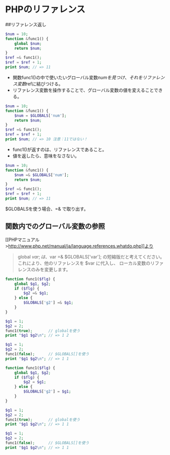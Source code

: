 ﻿# PHPのリファレンス
##リファレンス返し

```php
$num = 10;
function &func1() {
    global $num;
    return $num;
}
$ref =& func1();
$ref = $ref + 1;
print $num; // => 11
```

- 関数func1()の中で使いたいグローバル変数$numを見つけ、それをリファレンス変数$refに結びつける。
- リファレンス変数を操作することで、グローバル変数の値を変えることできる。

```php
$num = 10;
function &func1() {
    $num = $GLOBALS['num'];
    return $num;
}
$ref =& func1();
$ref = $ref + 1;
print $num; // => 10 注意：11ではない！
```

- func1()が返すのは、リファレンスであること。
- 値を返したら、意味をなさない。

```php
$num = 10;
function &func1() {
    $num =& $GLOBALS['num'];
    return $num;
}
$ref =& func1();
$ref = $ref + 1;
print $num; // => 11
```

$GLOBALSを使う場合、=& で取り出す。

##  関数内でのグローバル変数の参照
[[PHPマニュアル>http://www.php.net/manual/ja/language.references.whatdo.php]]より
>global $var; は、$var =& $GLOBALS['var']; の短縮版だと考えてください。 これにより、他のリファレンスを $var に代入し、 ローカル変数のリファレンスのみを変更します。

```php
function func1($flg) {
    global $g1, $g2;
    if ($flg) {
        $g2 =& $g1;
    } else {
        $GLOBALS['g2'] =& $g1;
    }
}

$g1 = 1;
$g2 = 2;
func1(true);       // globalを使う
print "$g1 $g2\n"; // => 1 2

$g1 = 1;
$g2 = 2;
func1(false);      // $GLOBALS[]を使う
print "$g1 $g2\n"; // => 1 1
```

```php
function func1($flg) {
    global $g1, $g2;
    if ($flg) {
        $g2 = $g1;
    } else {
        $GLOBALS['g2'] = $g1;
    }
}

$g1 = 1;
$g2 = 2;
func1(true);       // globalを使う
print "$g1 $g2\n"; // => 1 1

$g1 = 1;
$g2 = 2;
func1(false);      // $GLOBALS[]を使う
print "$g1 $g2\n"; // => 1 1
```
